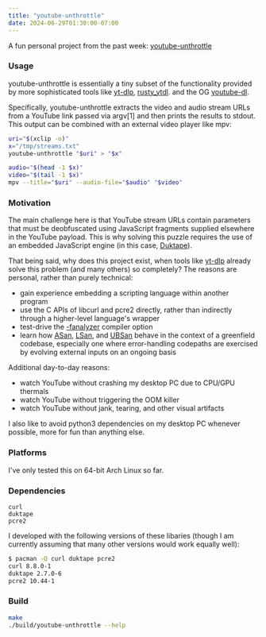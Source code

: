 ```yaml
---
title: "youtube-unthrottle"
date: 2024-06-29T01:30:00-07:00
---
```


A fun personal project from the past week:
[youtube-unthrottle](https://gitlab.com/ewoo/youtube-unthrottle)

### Usage

youtube-unthrottle is essentially a tiny subset of the functionality
provided by more sophisticated tools like
[yt-dlp](https://github.com/yt-dlp/yt-dlp),
[rusty_ytdl](https://github.com/Mithronn/rusty_ytdl).
and the OG [youtube-dl](https://github.com/ytdl-org/youtube-dl).

Specifically, youtube-unthrottle extracts the video and audio stream URLs
from a YouTube link passed via argv[1] and then prints the results to stdout.
This output can be combined with an external video player like mpv:

```sh
uri="$(xclip -o)"
x="/tmp/streams.txt"
youtube-unthrottle "$uri" > "$x"

audio="$(head -1 $x)"
video="$(tail -1 $x)"
mpv --title="$uri" --audio-file="$audio" "$video"
```

### Motivation

The main challenge here is that YouTube stream URLs contain parameters
that must be deobfuscated using JavaScript fragments supplied elsewhere
in the YouTube payload. This is why solving this puzzle requires the use
of an embedded JavaScript engine (in this case,
[Duktape](https://duktape.org/)).

That being said, why does this project exist, when tools like
[yt-dlp](https://github.com/yt-dlp/yt-dlp)
already solve this problem (and many others) so completely? The reasons
are personal, rather than purely technical:

- gain experience embedding a scripting language within another program
- use the C APIs of libcurl and pcre2 directly, rather than indirectly through
  a higher-level language's wrapper
- test-drive the [-fanalyzer](https://developers.redhat.com/blog/2020/03/26/static-analysis-in-gcc-10) compiler option
- learn how [ASan](https://clang.llvm.org/docs/AddressSanitizer.html),
  [LSan](https://clang.llvm.org/docs/LeakSanitizer.html),
  and [UBSan](https://clang.llvm.org/docs/UndefinedBehaviorSanitizer.html)
  behave in the context of a greenfield codebase, especially one where
  error-handling codepaths are exercised by evolving external inputs on
  an ongoing basis

Additional day-to-day reasons:

- watch YouTube without crashing my desktop PC due to CPU/GPU thermals
- watch YouTube without triggering the OOM killer
- watch YouTube without jank, tearing, and other visual artifacts

I also like to avoid python3 dependencies on my desktop PC whenever possible,
more for fun than anything else.

### Platforms

I've only tested this on 64-bit Arch Linux so far.

### Dependencies

```
curl
duktape
pcre2
```

I developed with the following versions of these libaries (though I am
currently assuming that many other versions would work equally well):

```sh
$ pacman -Q curl duktape pcre2
curl 8.8.0-1
duktape 2.7.0-6
pcre2 10.44-1
```

### Build

```sh
make
./build/youtube-unthrottle --help
```
